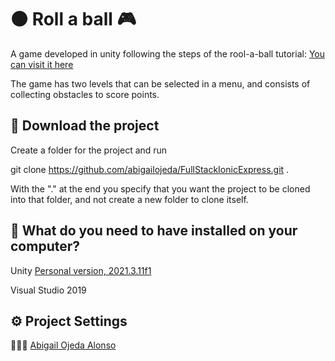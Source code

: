 # 🟠 Roll a ball 🎮

A game developed in unity following the steps of the rool-a-ball tutorial:
[You can visit it here](https://learn.unity.com/project/roll-a-ball)

The game has two levels that can be selected in a menu, and consists of collecting obstacles to score points.

## 💾 Download the project

Create a folder for the project and run

git clone https://github.com/abigailojeda/FullStackIonicExpress.git .

With the "." at the end you specify that you want the project to be cloned into that folder, and not create a new folder to clone itself.


## 📂  What do you need to have installed on your computer?

Unity [Personal version, 2021.3.11f1](https://store.unity.com/es#plans-individual)

Visual Studio 2019


## ⚙️ Project Settings







 🙋🏻‍♀️ [Abigail Ojeda Alonso](https://es.linkedin.com/in/abigail-ojeda)
